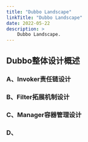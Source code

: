 ```yaml
---
title: "Dubbo Landscape"
linkTitle: "Dubbo Landscape"
date: 2022-05-22
description: >
    Dubbo Landscape.
---
```


## Dubbo整体设计概述

### A、Invoker责任链设计

### B、Filter拓展机制设计

### C、Manager容器管理设计

### D、